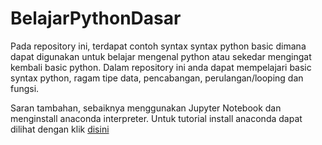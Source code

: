 # BelajarPythonDasar
Pada repository ini, terdapat contoh syntax syntax python basic dimana dapat digunakan untuk belajar mengenal python atau sekedar mengingat kembali basic python.
Dalam repository ini anda dapat mempelajari basic syntax python, ragam tipe data, pencabangan, perulangan/looping dan fungsi.

Saran tambahan, sebaiknya menggunakan Jupyter Notebook dan menginstall anaconda interpreter.
Untuk tutorial install anaconda dapat dilihat dengan klik [disini](https://github.com/fakmalpradana/BelajarPythonDasar/blob/main/Tutorial%20Instal%20Anaconda.pdf)
